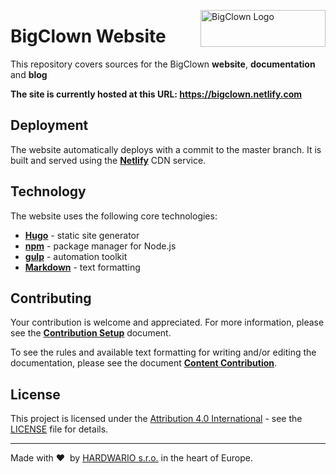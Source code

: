 <a href="https://www.bigclown.com/"><img src="https://bigclown.sirv.com/logo.png" width="200" height="59" alt="BigClown Logo" align="right"></a>

# BigClown Website

This repository covers sources for the BigClown **website**, **documentation** and **blog**

**The site is currently hosted at this URL: https://bigclown.netlify.com**

## Deployment

The website automatically deploys with a commit to the master branch. It is built and served using the [**Netlify**](https://www.netlify.com/) CDN service.

## Technology

The website uses the following core technologies:

* [**Hugo**](https://gohugo.io/) - static site generator
* [**npm**](https://www.npmjs.com/) - package manager for Node.js
* [**gulp**](https://gulpjs.com/) - automation toolkit
* [**Markdown**](https://github.com/adam-p/markdown-here/wiki/Markdown-Cheatsheet) - text formatting

## Contributing

Your contribution is welcome and appreciated. For more information, please see the [**Contribution Setup**](https://bigclown.netlify.com/en/doc/documentation/contribution-setup/) document.

To see the rules and available text formatting for writing and/or editing the documentation, please see the document [**Content Contribution**](https://bigclown.netlify.com/en/doc/documentation/content-contribution/).

## License

This project is licensed under the [Attribution 4.0 International](https://creativecommons.org/licenses/by/4.0/) - see the [LICENSE](LICENSE) file for details.

---

Made with &#x2764;&nbsp; by [HARDWARIO s.r.o.](https://www.hardwario.com/) in the heart of Europe.

